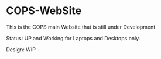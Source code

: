 # COPS-WebSite
This is the COPS main Website that is still under Development

Status: UP and Working for Laptops and Desktops only.

Design: WIP
